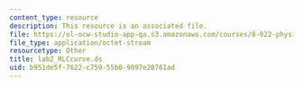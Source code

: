 ```yaml
---
content_type: resource
description: This resource is an associated file.
file: https://ol-ocw-studio-app-qa.s3.amazonaws.com/courses/8-022-physics-ii-electricity-and-magnetism-fall-2004/b951de5f7622c75955b09897e20761ad_lab2_RLCcurve.ds
file_type: application/octet-stream
resourcetype: Other
title: lab2_RLCcurve.ds
uid: b951de5f-7622-c759-55b0-9897e20761ad
---
```

